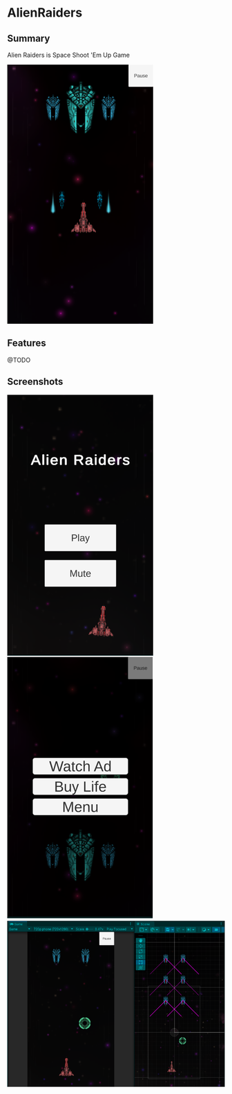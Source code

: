 # AlienRaiders

## Summary
Alien Raiders is Space Shoot 'Em Up Game

![](Project/Images/2.png)

## Features
@TODO

## Screenshots
![](Project/Images/1.png)
![](Project/Images/3.png)
![](Project/Images/4.png)
